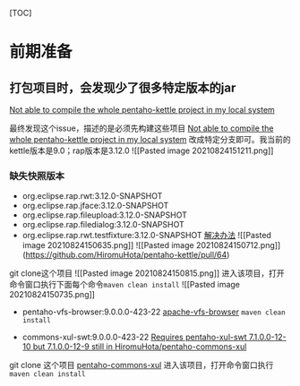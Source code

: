 [TOC]

# 前期准备
## 打包项目时，会发现少了很多特定版本的jar
[Not able to compile the whole pentaho-kettle project in my local system](https://github.com/HiromuHota/pentaho-kettle/issues/130)

最终发现这个issue，描述的是必须先构建这些项目
[Not able to compile the whole pentaho-kettle project in my local system](https://github.com/HiromuHota/pentaho-kettle/issues/130)
改成特定分支即可。我当前的kettle版本是9.0；rap版本是3.12.0
![[Pasted image 20210824151211.png]]

### 缺失快照版本
* org.eclipse.rap.rwt:3.12.0-SNAPSHOT
* org.eclipse.rap.jface:3.12.0-SNAPSHOT
* org.eclipse.rap.fileupload:3.12.0-SNAPSHOT
* org.eclipse.rap.filedialog:3.12.0-SNAPSHOT
* org.eclipse.rap.rwt.testfixture:3.12.0-SNAPSHOT
[解决办法](https://github.com/HiromuHota/pentaho-kettle/issues/153)
![[Pasted image 20210824150635.png]]
![[Pasted image 20210824150712.png]]
(https://github.com/HiromuHota/pentaho-kettle/pull/64)

git clone这个项目
![[Pasted image 20210824150815.png]]
进入该项目，打开命令窗口执行下面每个命令`maven clean install`
![[Pasted image 20210824150735.png]]


* pentaho-vfs-browser:9.0.0.0-423-22
 [apache-vfs-browser](https://github.com/HiromuHota/apache-vfs-browser)
`maven clean install`

* commons-xul-swt:9.0.0.0-423-22
[Requires pentaho-xul-swt 7.1.0.0-12-10 but 7.1.0.0-12-9 still in HiromuHota/pentaho-commons-xul](https://github.com/HiromuHota/pentaho-kettle/issues/65)

git clone 这个项目
[pentaho-commons-xul](https://github.com/HiromuHota/pentaho-commons-xul)
进入该项目，打开命令窗口执行`maven clean install`


